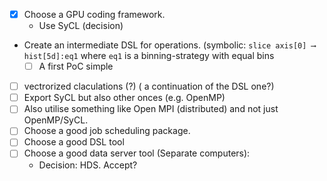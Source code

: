 * [x] Choose a GPU coding framework.
    * Use SyCL (decision)
* Create an intermediate DSL for operations. (symbolic: `slice axis[0] ⟶ hist[5d]:eq1` where `eq1` is a binning-strategy with equal bins
    * [ ] A first PoC simple
* [ ] vectrorized claculations (?) ( a continuation of the DSL one?)
* [ ] Export SyCL but also other onces (e.g. OpenMP)
* [ ] Also utilise something like Open MPI (distributed) and not just OpenMP/SyCL.
* [ ] Choose a good job scheduling package.
* [ ] Choose a good DSL tool
* [ ] Choose a good data server tool (Separate computers):
    * Decision: HDS. Accept?
